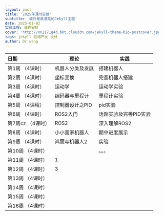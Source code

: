 ```yaml
---
layout: post
title: '2025年课时安排'
subtitle: '或许是最漂亮的Jekyll主题'
date: 2025-01-02
实验工程: 课程安排
cover: 'http://on2171g4d.bkt.clouddn.com/jekyll-theme-h2o-postcover.jpg'
tags: jekyll 前端开发 设计
author: Dr.wang
---  
```


| 日期                                 | 理论         |  实践           |
| :-----------------------------------| ----------   |-----------|
| 第1周 （4课时）                      | 机器人分类及发展      |搭建机器人|
| 第2周 （4课时）                      | 坐标变换     |完善机器人搭建|
| 第3周 （4课时）                      | 运动学          | 运动学实验|
| 第4周 （4课时）                      |编码器与里程计        |里程计实验|
| 第5周  （4课程）                     |控制器设计之PID       |pid实验  |
| 第6周 （4课时）                      | ROS2入门        |话题实验及完善PID实验|
| 第7周cz （4课时）                    | ROS2            | 深入理解ROS2
| 第8周 （4课时）                      |  小小画家机器人      |期中进度展示
| 第9周 （4课时）                      | 鸿蒙与机器人2       |实验
| 第10周 （4课时）                     |           |。。。|
| 第11周 （4课时）                     | 1          |
| 第12周 （4课时）                     | 3          |
| 第13周 （4课时）                     |             |
| 第14周 （4课时）                     |              |
| 第15周 （4课时）                     |              |
| 第16周 （4课时）                     |              |